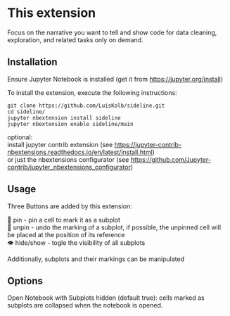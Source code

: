 This extension
==============

Focus on the narrative you want to tell and show code for data cleaning, exploration, and related tasks only on demand.

Installation
-----
Ensure Jupyter Notebook is installed (get it from https://jupyter.org/install)  

To install the extension, execute the following instructions:  

`git clone https://github.com/LuisKolb/sideline.git`  
`cd sideline/`  
`jupyter nbextension install sideline`  
`jupyter nbextension enable sideline/main`  

optional:  
install jupyter contrib extension (see https://jupyter-contrib-nbextensions.readthedocs.io/en/latest/install.html)  
or just the nbextensions configurator (see https://github.com/Jupyter-contrib/jupyter_nbextensions_configurator)

Usage
-----

Three Buttons are added by this extension:  

📌 pin - pin a cell to mark it as a subplot  
🚫 unpin - undo the marking of a subplot, if possible, the unpinned cell will be placed at the position of its reference  
👁 hide/show - togle the visibility of all subplots  

Additionally, subplots and their markings can be manipulated

Options
-------

Open Notebook with Subplots hidden (default true): cells marked as subplots are collapsed when the notebook is opened.  
